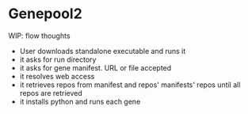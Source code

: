 # Genepool2

WIP: flow thoughts

* User downloads standalone executable and runs it
* it asks for run directory
* it asks for gene manifest. URL or file accepted
* it resolves web access
* it retrieves repos from manifest and repos' manifests' repos until all repos are retrieved
* it installs python and runs each gene
